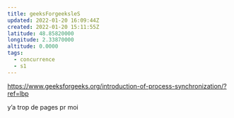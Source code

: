 ```yaml
---
title: geeksForgeeksleS
updated: 2022-01-20 16:09:44Z
created: 2022-01-20 15:11:55Z
latitude: 48.85820000
longitude: 2.33870000
altitude: 0.0000
tags:
  - concurrence
  - s1
---
```


https://www.geeksforgeeks.org/introduction-of-process-synchronization/?ref=lbp

y’a trop de pages pr moi